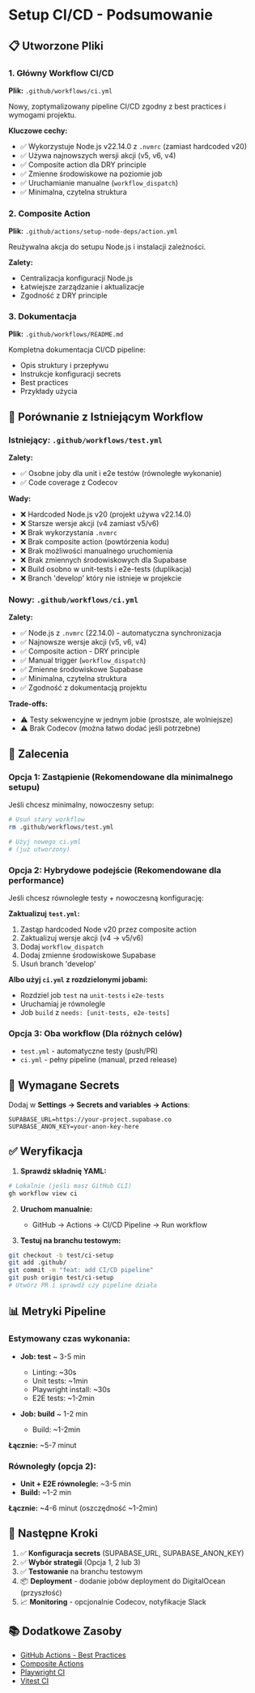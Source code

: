 # Setup CI/CD - Podsumowanie

## 📋 Utworzone Pliki

### 1. Główny Workflow CI/CD
**Plik:** `.github/workflows/ci.yml`

Nowy, zoptymalizowany pipeline CI/CD zgodny z best practices i wymogami projektu.

**Kluczowe cechy:**
- ✅ Wykorzystuje Node.js v22.14.0 z `.nvmrc` (zamiast hardcoded v20)
- ✅ Używa najnowszych wersji akcji (v5, v6, v4)
- ✅ Composite action dla DRY principle
- ✅ Zmienne środowiskowe na poziomie job
- ✅ Uruchamianie manualne (`workflow_dispatch`)
- ✅ Minimalna, czytelna struktura

### 2. Composite Action
**Plik:** `.github/actions/setup-node-deps/action.yml`

Reużywalna akcja do setupu Node.js i instalacji zależności.

**Zalety:**
- Centralizacja konfiguracji Node.js
- Łatwiejsze zarządzanie i aktualizacje
- Zgodność z DRY principle

### 3. Dokumentacja
**Plik:** `.github/workflows/README.md`

Kompletna dokumentacja CI/CD pipeline:
- Opis struktury i przepływu
- Instrukcje konfiguracji secrets
- Best practices
- Przykłady użycia

## 🔄 Porównanie z Istniejącym Workflow

### Istniejący: `.github/workflows/test.yml`

**Zalety:**
- ✅ Osobne joby dla unit i e2e testów (równoległe wykonanie)
- ✅ Code coverage z Codecov

**Wady:**
- ❌ Hardcoded Node.js v20 (projekt używa v22.14.0)
- ❌ Starsze wersje akcji (v4 zamiast v5/v6)
- ❌ Brak wykorzystania `.nvmrc`
- ❌ Brak composite action (powtórzenia kodu)
- ❌ Brak możliwości manualnego uruchomienia
- ❌ Brak zmiennych środowiskowych dla Supabase
- ❌ Build osobno w unit-tests i e2e-tests (duplikacja)
- ❌ Branch 'develop' który nie istnieje w projekcie

### Nowy: `.github/workflows/ci.yml`

**Zalety:**
- ✅ Node.js z `.nvmrc` (22.14.0) - automatyczna synchronizacja
- ✅ Najnowsze wersje akcji (v5, v6, v4)
- ✅ Composite action - DRY principle
- ✅ Manual trigger (`workflow_dispatch`)
- ✅ Zmienne środowiskowe Supabase
- ✅ Minimalna, czytelna struktura
- ✅ Zgodność z dokumentacją projektu

**Trade-offs:**
- ⚠️ Testy sekwencyjne w jednym jobie (prostsze, ale wolniejsze)
- ⚠️ Brak Codecov (można łatwo dodać jeśli potrzebne)

## 🎯 Zalecenia

### Opcja 1: Zastąpienie (Rekomendowane dla minimalnego setupu)
Jeśli chcesz minimalny, nowoczesny setup:

```bash
# Usuń stary workflow
rm .github/workflows/test.yml

# Użyj nowego ci.yml
# (już utworzony)
```

### Opcja 2: Hybrydowe podejście (Rekomendowane dla performance)
Jeśli chcesz równoległe testy + nowoczesną konfigurację:

**Zaktualizuj `test.yml`:**
1. Zastąp hardcoded Node v20 przez composite action
2. Zaktualizuj wersje akcji (v4 → v5/v6)
3. Dodaj `workflow_dispatch`
4. Dodaj zmienne środowiskowe Supabase
5. Usuń branch 'develop'

**Albo użyj `ci.yml` z rozdzielonymi jobami:**
- Rozdziel job `test` na `unit-tests` i `e2e-tests`
- Uruchamiaj je równolegle
- Job `build` z `needs: [unit-tests, e2e-tests]`

### Opcja 3: Oba workflow (Dla różnych celów)
- `test.yml` - automatyczne testy (push/PR)
- `ci.yml` - pełny pipeline (manual, przed release)

## 🔐 Wymagane Secrets

Dodaj w **Settings → Secrets and variables → Actions**:

```
SUPABASE_URL=https://your-project.supabase.co
SUPABASE_ANON_KEY=your-anon-key-here
```

## ✅ Weryfikacja

1. **Sprawdź składnię YAML:**
```bash
# Lokalnie (jeśli masz GitHub CLI)
gh workflow view ci
```

2. **Uruchom manualnie:**
   - GitHub → Actions → CI/CD Pipeline → Run workflow

3. **Testuj na branchu testowym:**
```bash
git checkout -b test/ci-setup
git add .github/
git commit -m "feat: add CI/CD pipeline"
git push origin test/ci-setup
# Utwórz PR i sprawdź czy pipeline działa
```

## 📊 Metryki Pipeline

### Estymowany czas wykonania:
- **Job: test** ~ 3-5 min
  - Linting: ~30s
  - Unit tests: ~1min
  - Playwright install: ~30s
  - E2E tests: ~1-2min
  
- **Job: build** ~ 1-2 min
  - Build: ~1-2min

**Łącznie:** ~5-7 minut

### Równoległy (opcja 2):
- **Unit + E2E równolegle:** ~3-5 min
- **Build:** ~1-2 min

**Łącznie:** ~4-6 minut (oszczędność ~1-2min)

## 🚀 Następne Kroki

1. ✅ **Konfiguracja secrets** (SUPABASE_URL, SUPABASE_ANON_KEY)
2. ✅ **Wybór strategii** (Opcja 1, 2 lub 3)
3. ✅ **Testowanie** na branchu testowym
4. 📦 **Deployment** - dodanie jobów deployment do DigitalOcean (przyszłość)
5. 📈 **Monitoring** - opcjonalnie Codecov, notyfikacje Slack

## 📚 Dodatkowe Zasoby

- [GitHub Actions - Best Practices](https://docs.github.com/en/actions/learn-github-actions/security-hardening-for-github-actions)
- [Composite Actions](https://docs.github.com/en/actions/creating-actions/creating-a-composite-action)
- [Playwright CI](https://playwright.dev/docs/ci)
- [Vitest CI](https://vitest.dev/guide/cli.html#ci)


